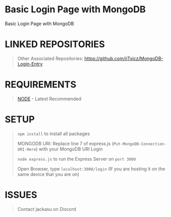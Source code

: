 # Basic Login Page with MongoDB
 Basic Login Page with MongoDB

# LINKED REPOSITORIES
 > Other Associated Repositories:
 > https://github.com/iiTxicz/MongoDB-Login-Entry

# REQUIREMENTS
> [NODE](https://nodejs.org/en) - Latest Recommended

# SETUP
> ```npm install``` to install all packages
>
> MONGODB URI: Replace line 7 of express.js (```Put-MongoDB-Connection-URI-Here```) with your MongoDB URI Login
>
> ```node express.js``` to run the Express Server on ```port 3000```
>
> Open Browser, type ```localhost:3000/login``` (If you are hosting it on the same device that you are on)

# ISSUES
> Contact jackasu on Discord
